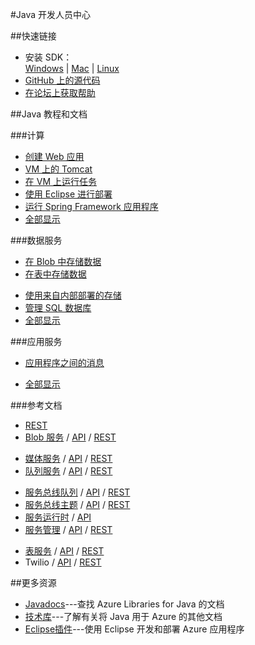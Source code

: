 <properties 
pageTitle="Azure 开发人员中心：JAVA" 
description="Azure 开发人员中心：JAVA" 
services="JAVA" 
documentationCenter="Develop" 
authors="" 
manager="Tiffena" 
editor="Eric Chen" />
<tags ms.service="JAVA"
    ms.date=""
    wacn.date="01/21/2016"
    />

#Java 开发人员中心

##快速链接

- 安装 SDK：<br>
    [Windows](/documentation/articles/java-download-azure-sdk/) | [Mac](/documentation/articles/java-download-azure-sdk/) | [Linux](/documentation/articles/java-download-azure-sdk/)
- [GitHub 上的源代码](https://github.com/WindowsAzure/azure-sdk-for-java)
- [在论坛上获取帮助](/support/forums)

##Java 教程和文档

###计算
- [创建 Web 应用](/documentation/articles/app-service-web-get-started-java/)
- [VM 上的 Tomcat](/documentation/articles/virtual-machines-windows-classic-java-run-tomcat-app-server/)
- [在 VM 上运行任务](/documentation/articles/virtual-machines-windows-classic-java-run-compute-intensive-task/)
- [使用 Eclipse 进行部署][使用 Eclipse 进行部署]
- [运行 Spring Framework 应用程序](http://petclinic.cloudapp.net)
- [全部显示](/develop/java/compute)

###数据服务</h3>
- [在 Blob 中存储数据](/documentation/articles/storage-java-how-to-use-blob-storage/)
- [在表中存储数据](/documentation/articles/storage-java-how-to-use-table-storage/)
<!--- [在 SQL 数据库 中存储数据](/documentation/articles/sql-data-java-how-to-use-sql-database/)-->
- [使用来自内部部署的存储](/documentation/articles/storage-java-use-blob-storage-on-premises-app/)
- [管理 SQL 数据库](/documentation/articles/sql-database-manage-azure-ssms/)
- [全部显示](/develop/java/data)

###应用服务

- [应用程序之间的消息](/documentation/articles/service-bus-java-how-to-use-queues/)
<!--- [将 Twilio 用于音频和 SMS](/documentation/articles/partner-twilio-java-how-to-use-voice-sms/)-->
- [全部显示](/develop/java/app-services)
<!--- [使用 SendGrid 发送电子邮件](/documentation/articles/store-sendgrid-java-how-to-send-email/)-->
    
###参考文档

- [REST](http://msdn.microsoft.com/zh-cn/library/azure/hh278947)
- [Blob 服务](/documentation/articles/storage-java-how-to-use-blob-storage/) / [API](http://dl.windowsazure.com/storage/javadoc) / [REST](http://msdn.microsoft.com/zh-cn/library/azure/dd179355)
<!--
- [DocumentDB](/documentation/articles/documentdb-java-application/) / [API](http://dl.windowsazure.com/documentdb/javadoc)-->
- [媒体服务](/documentation/articles/media-services-java-how-to-use/) / [API](http://dl.windowsazure.com/javadoc) / [REST](http://msdn.microsoft.com/zh-cn/library/azure/hh973617.aspx)
- [队列服务](/documentation/articles/storage-java-how-to-use-queue-storage/) / [API](http://dl.windowsazure.com/storage/javadoc) / [REST](http://msdn.microsoft.com/zh-cn/library/azure/dd179355)
<!--- [SendGrid](/documentation/articles/store-sendgrid-java-how-to-send-email/) / [API](https://sendgrid.com/docs/API_Reference/index.html)-->
- [服务总线队列](/documentation/articles/service-bus-java-how-to-use-queues/) / [API](http://dl.windowsazure.com/javadoc) / [REST](http://msdn.microsoft.com/zh-cn/library/azure/hh780717)
- [服务总线主题](/documentation/articles/service-bus-java-how-to-use-topics-subscriptions/) / [API](http://dl.windowsazure.com/javadoc) / [REST](http://msdn.microsoft.com/zh-cn/library/azure/hh780717)
- [服务运行时](http://msdn.microsoft.com/zh-cn/library/azure/hh690948.aspx) / [API](http://dl.windowsazure.com/javadoc)
- [服务管理](/documentation/articles/java-create-azure-website-using-java-sdk/) / [API](http://dl.windowsazure.com/javadoc) / [REST](http://msdn.microsoft.com/zh-cn/library/azure/ee460799)
<!--- [SQL 数据库](/documentation/articles/sql-data-java-how-to-use-sql-database/) /  [TSQL](http://msdn.microsoft.com/zh-cn/library/azure/ee336281) / [REST](http://msdn.microsoft.com/zh-cn/library/azure/gg715283)-->
- [表服务](/documentation/articles/storage-java-how-to-use-table-storage/) / [API](http://dl.windowsazure.com/storage/javadoc) / [REST](http://msdn.microsoft.com/zh-cn/library/azure/dd179355)
- Twilio / [API](https://github.com/twilio/twilio-java) / [REST](http://www.twilio.com/docs/api/rest)

##更多资源

- [Javadocs](http://dl.windowsazure.com/javadoc)---查找 Azure Libraries for Java 的文档
- [技术库][技术库]---了解有关将 Java 用于 Azure 的其他文档
- [Eclipse插件](http://msdn.microsoft.com/zh-cn/library/azure/hh694271.aspx)---使用 Eclipse 开发和部署 Azure 应用程序

<!--Anchor--->
[技术库]: http://msdn.microsoft.com/zh-cn/library/azure/hh690943(VS.103).aspx
[使用 Eclipse 进行部署]: http://msdn.microsoft.com/zh-cn/library/azure/hh690944(VS.103).aspx
